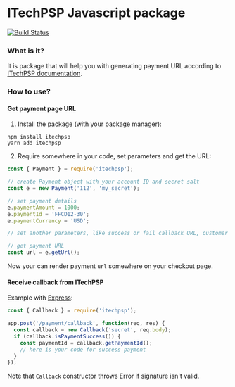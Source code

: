 # ITechPSP Javascript package

[![Build Status](https://travis-ci.com/ITechPSP/paymentpage-sdk-js.svg?branch=main)](https://travis-ci.com/ITechPSP/paymentpage-sdk-js)

### What is it?

It is package that will help you with generating payment URL according to 
[ITechPSP documentation](https://developers.trxhost.com/en/en_PP_Integration.html).

### How to use?

#### Get payment page URL

1. Install the package (with your package manager):
```shell
npm install itechpsp
yarn add itechpsp
```

2. Require somewhere in your code, set parameters and get the URL:
```javascript
const { Payment } = require('itechpsp');

// create Payment object with your account ID and secret salt
const e = new Payment('112', 'my_secret');

// set payment details 
e.paymentAmount = 1000;
e.paymentId = 'FFCD12-30';
e.paymentCurrency = 'USD';

// set another parameters, like success or fail callback URL, customer details, etc.

// get payment URL
const url = e.getUrl();
```

Now your can render payment `url` somewhere on your checkout page.

#### Receive callback from ITechPSP

Example with [Express](http://expressjs.com):
```javascript
const { Callback } = require('itechpsp');

app.post('/payment/callback', function(req, res) {
  const callback = new Callback('secret', req.body);
  if (callback.isPaymentSuccess()) {
    const paymentId = callback.getPaymentId();
    // here is your code for success payment
  }
});
```
Note that `Callback` constructor throws Error if signature isn't valid.

